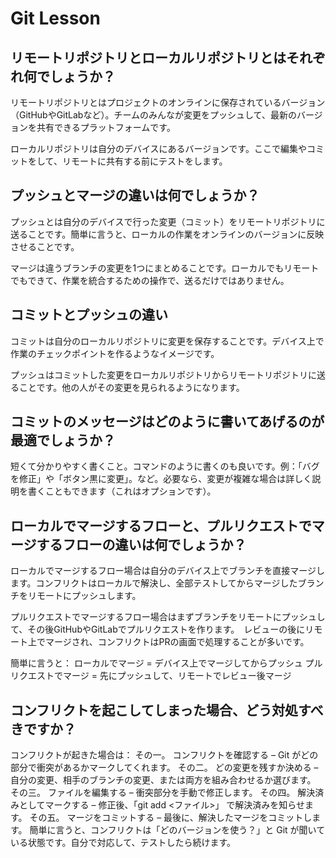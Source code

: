 # Git Lesson

## リモートリポジトリとローカルリポジトリとはそれぞれ何でしょうか？

リモートリポジトリとはプロジェクトのオンラインに保存されているバージョン（GitHubやGitLabなど）。チームのみんなが変更をプッシュして、最新のバージョンを共有できるプラットフォームです。

ローカルリポジトリは自分のデバイスにあるバージョンです。ここで編集やコミットをして、リモートに共有する前にテストをします。


## プッシュとマージの違いは何でしょうか？

プッシュとは自分のデバイスで行った変更（コミット）をリモートリポジトリに送ることです。簡単に言うと、ローカルの作業をオンラインのバージョンに反映させることです。

マージは違うブランチの変更を1つにまとめることです。ローカルでもリモートでもできて、作業を統合するための操作で、送るだけではありません。


## コミットとプッシュの違い

コミットは自分のローカルリポジトリに変更を保存することです。デバイス上で作業のチェックポイントを作るようなイメージです。

プッシュはコミットした変更をローカルリポジトリからリモートリポジトリに送ることです。他の人がその変更を見られるようになります。


## コミットのメッセージはどのように書いてあげるのが最適でしょうか？

短くて分かりやすく書くこと。コマンドのように書くのも良いです。例：「バグを修正」や「ボタン黒に変更」。など。必要なら、変更が複雑な場合は詳しく説明を書くこともできます（これはオプションです）。



## ローカルでマージするフローと、プルリクエストでマージするフローの違いは何でしょうか？

ローカルでマージするフロー場合は自分のデバイス上でブランチを直接マージします。コンフリクトはローカルで解決し、全部テストしてからマージしたブランチをリモートにプッシュします。

プルリクエストでマージするフロー場合はまずブランチをリモートにプッシュして、その後GitHubやGitLabでプルリクエストを作ります。　レビューの後にリモート上でマージされ、コンフリクトはPRの画面で処理することが多いです。

簡単に言うと：
ローカルでマージ = デバイス上でマージしてからプッシュ
プルリクエストでマージ = 先にプッシュして、リモートでレビュー後マージ


## コンフリクトを起こしてしまった場合、どう対処すべきですか？

コンフリクトが起きた場合は：
その一。 コンフリクトを確認する – Git がどの部分で衝突があるかマークしてくれます。
その二。 どの変更を残すか決める – 自分の変更、相手のブランチの変更、または両方を組み合わせるか選びます。
その三。 ファイルを編集する – 衝突部分を手動で修正します。
その四。 解決済みとしてマークする – 修正後、「git add <ファイル>」 で解決済みを知らせます。
その五。 マージをコミットする – 最後に、解決したマージをコミットします。
簡単に言うと、コンフリクトは「どのバージョンを使う？」と Git が聞いている状態です。自分で対応して、テストしたら続けます。
